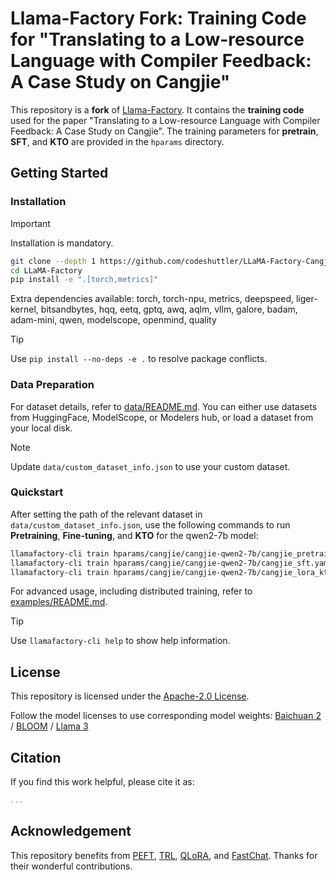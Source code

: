 # Llama-Factory Fork: Training Code for "Translating to a Low-resource Language with Compiler Feedback: A Case Study on Cangjie"

This repository is a **fork** of [Llama-Factory](https://github.com/hiyouga/LLaMA-Factory). It contains the **training code** used for the paper "Translating to a Low-resource Language with Compiler Feedback: A Case Study on Cangjie". The training parameters for **pretrain**, **SFT**, and **KTO** are provided in the `hparams` directory.

## Getting Started

### Installation

> [!IMPORTANT]
> Installation is mandatory.

```bash
git clone --depth 1 https://github.com/codeshuttler/LLaMA-Factory-Cangjie.git
cd LLaMA-Factory
pip install -e ".[torch,metrics]"
```

Extra dependencies available: torch, torch-npu, metrics, deepspeed, liger-kernel, bitsandbytes, hqq, eetq, gptq, awq, aqlm, vllm, galore, badam, adam-mini, qwen, modelscope, openmind, quality

> [!TIP]
> Use `pip install --no-deps -e .` to resolve package conflicts.

### Data Preparation

For dataset details, refer to [data/README.md](data/README.md). You can either use datasets from HuggingFace, ModelScope, or Modelers hub, or load a dataset from your local disk.

> [!NOTE]
> Update `data/custom_dataset_info.json` to use your custom dataset.

### Quickstart
After setting the path of the relevant dataset in `data/custom_dataset_info.json`, use the following commands to run **Pretraining**, **Fine-tuning**, and **KTO** for the qwen2-7b model:

```bash
llamafactory-cli train hparams/cangjie/cangjie-qwen2-7b/cangjie_pretrain.yaml
llamafactory-cli train hparams/cangjie/cangjie-qwen2-7b/cangjie_sft.yaml
llamafactory-cli train hparams/cangjie/cangjie-qwen2-7b/cangjie_lora_kto.yaml
```

For advanced usage, including distributed training, refer to [examples/README.md](examples/README.md).

> [!TIP]
> Use `llamafactory-cli help` to show help information.

## License

This repository is licensed under the [Apache-2.0 License](LICENSE).

Follow the model licenses to use corresponding model weights: [Baichuan 2](https://huggingface.co/baichuan-inc/Baichuan2-7B-Base/blob/main/Community%20License%20for%20Baichuan%202%20Model.pdf) / [BLOOM](https://huggingface.co/spaces/bigscience/license) / [Llama 3](https://llama.meta.com/llama3/license/)

## Citation

If you find this work helpful, please cite it as:

```bibtex
...
```

## Acknowledgement

This repository benefits from [PEFT](https://github.com/huggingface/peft), [TRL](https://github.com/huggingface/trl), [QLoRA](https://github.com/artidoro/qlora), and [FastChat](https://github.com/lm-sys/FastChat). Thanks for their wonderful contributions.
